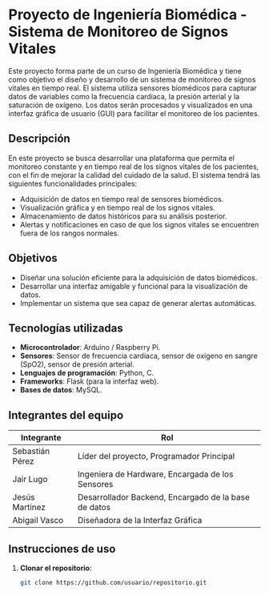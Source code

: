 # Proyecto de Ingeniería Biomédica - Sistema de Monitoreo de Signos Vitales

Este proyecto forma parte de un curso de Ingeniería Biomédica y tiene como objetivo el diseño y desarrollo de un sistema de monitoreo de signos vitales en tiempo real. El sistema utiliza sensores biomédicos para capturar datos de variables como la frecuencia cardiaca, la presión arterial y la saturación de oxígeno. Los datos serán procesados y visualizados en una interfaz gráfica de usuario (GUI) para facilitar el monitoreo de los pacientes.

## Descripción

En este proyecto se busca desarrollar una plataforma que permita el monitoreo constante y en tiempo real de los signos vitales de los pacientes, con el fin de mejorar la calidad del cuidado de la salud. El sistema tendrá las siguientes funcionalidades principales:

- Adquisición de datos en tiempo real de sensores biomédicos.
- Visualización gráfica y en tiempo real de los signos vitales.
- Almacenamiento de datos históricos para su análisis posterior.
- Alertas y notificaciones en caso de que los signos vitales se encuentren fuera de los rangos normales.

## Objetivos

- Diseñar una solución eficiente para la adquisición de datos biomédicos.
- Desarrollar una interfaz amigable y funcional para la visualización de datos.
- Implementar un sistema que sea capaz de generar alertas automáticas.

## Tecnologías utilizadas

- **Microcontrolador**: Arduino / Raspberry Pi.
- **Sensores**: Sensor de frecuencia cardíaca, sensor de oxígeno en sangre (SpO2), sensor de presión arterial.
- **Lenguajes de programación**: Python, C.
- **Frameworks**: Flask (para la interfaz web).
- **Bases de datos**: MySQL.

## Integrantes del equipo

| Integrante         | Rol                          |
|--------------------|------------------------------|
| Sebastián Pérez         | Líder del proyecto, Programador Principal |
| Jair Lugo          | Ingeniera de Hardware, Encargada de los Sensores |
| Jesús Martinez   | Desarrollador Backend, Encargado de la base de datos |
| Abigail Vasco    | Diseñadora de la Interfaz Gráfica |



## Instrucciones de uso

1. **Clonar el repositorio**:
   ```bash
   git clone https://github.com/usuario/repositorio.git
